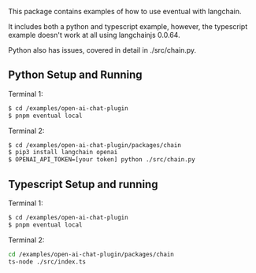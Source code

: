 This package contains examples of how to use eventual with langchain.

It includes both a python and typescript example, however, the typescript example doesn't work at all using langchainjs 0.0.64.

Python also has issues, covered in detail in ./src/chain.py.

## Python Setup and Running

Terminal 1:
```sh
$ cd /examples/open-ai-chat-plugin
$ pnpm eventual local
```

Terminal 2:
```sh
$ cd /examples/open-ai-chat-plugin/packages/chain
$ pip3 install langchain openai
$ OPENAI_API_TOKEN=[your token] python ./src/chain.py
```

## Typescript Setup and running

Terminal 1:
```sh
$ cd /examples/open-ai-chat-plugin
$ pnpm eventual local
```

Terminal 2:
```sh
cd /examples/open-ai-chat-plugin/packages/chain
ts-node ./src/index.ts
```